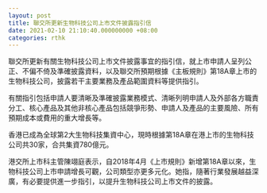 ```yaml
---
layout: post
title: 聯交所更新生物科技公司上市文件披露指引信
date: 2021-02-10 21:10:40.000000000 +08:00
categories: rthk
---
```


聯交所更新有關生物科技公司上市文件披露事宜的指引信，就上市申請人呈列公正、不偏不倚及準確披露資料，以及聯交所預期根據《主板規則》第18A章上市的生物科技公司，披露若干主要業務及產品範圍資料等提供指引。

有關指引包括申請人要清晰及準確披露業務模式、清晰列明申請人及外部各方職責分工、核心產品及其他非核心產品包括競爭形勢、申請人及產品的主要風險、所有預期成本或費用的重大增長等。

香港已成為全球第2大生物科技集資中心，現時根據第18A章在港上市的生物科技公司共30家，合共集資780億元。

港交所上市科主管陳翊庭表示，自2018年4月《上市規則》新增第18A章以來，生物科技公司上市申請增長可觀，公司類型亦更多元化。她指，隨著行業發展越益深廣，有必要提供進一步指引，以提升生物科技公司上市文件的披露。
